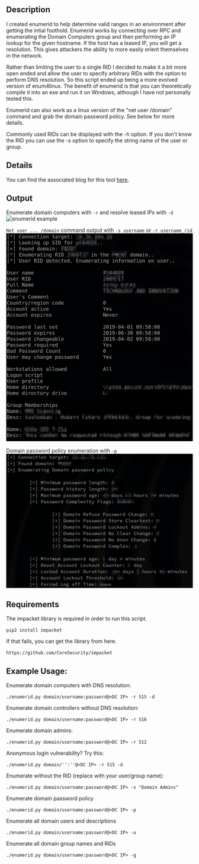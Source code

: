 ## Description
I created enumerid to help determine valid ranges in an environment after getting the intial foothold. Enumerid works by connecting over RPC and enumerating the Domain Computers group and then performing an IP lookup for the given hostname. If the host has a leased IP, you will get a resolution. This gives attackers the ability to more easily orient themselves in the network.

Rather than limiting the user to a single RID I decided to make it a bit more open ended and allow the user to specify arbitrary RIDs with the option to perform DNS resolution. So this script ended up being a more evolved version of enum4linux. The benefit of enumerid is that you can theoretically compile it into an exe and run it on Windows, although I have not personally tested this.

Enumerid can also work as a linux version of the "net user /domain" command and grab the domain password policy. See below for more details.

Commonly used RIDs can be displayed with the -h option. If you don't know the RID you can use the -s option to specify the string name of the user or group.

## Details
You can find the associated blog for this tool [here](https://gilks.github.io/post/enumerid/).

## Output
Enumerate domain computers with `-r` and resolve leased IPs with `-d`
![enumerid example](example/enumerid_example.png "enumerid example")

`Net user ... /domain` command output with `-s username` or `-r username_rid`
![enumerid net user example](example/enumerid_net_user_example.png "enumerid net user example")

Domain password policy enumeration with `-p`
![enumerid domain password policy example](example/enumerid_domain_password_policy_example.png "enumerid password policy enumeration example")

## Requirements
The impacket library is required in order to run this script.
```
pip2 install impacket
```

If that fails, you can get the library from here.
```
https://github.com/CoreSecurity/impacket
```

## Example Usage:
Enumerate domain computers with DNS resolution:
```
./enumerid.py domain/username:password@<DC IP> -r 515 -d
```
Enumerate domain controllers without DNS resolution:
```
./enumerid.py domain/username:password@<DC IP> -r 516
```
Enumerate domain admins:
```
./enumerid.py domain/username:password@<DC IP> -r 512
```
Anonymous login vulnerability? Try this:
```
./enumerid.py domain/'':''@<DC IP> -r 515 -d
```

Enumerate without the RID (replace with your user/group name):
```
./enumerid.py domain/username:password@<DC IP> -s "Domain Admins"
```

Enumerate domain password policy
```
./enumerid.py domain/username:password@<DC IP> -p
```

Enumerate all domain users and descriptions
```
./enumerid.py domain/username:password@<DC IP> -u
```

Enumerate all domain group names and RIDs
```
./enumerid.py domain/username:password@<DC IP> -g
```